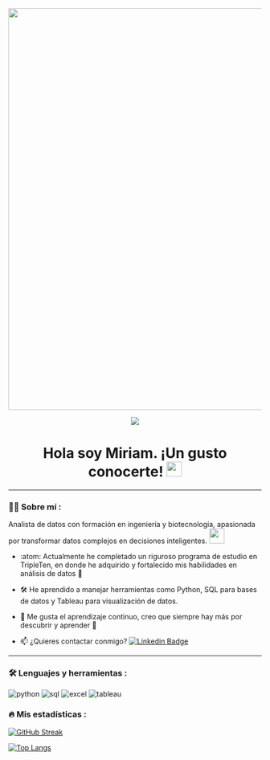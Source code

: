 <div id="header" align="center">
  <img src="https://github.com/MiriamAguilarP13/miriam_aguilar/blob/main/Banner_Git.png" width="800"/>
</div>

<div id="badges" align="center">
  
[![](https://img.shields.io/badge/LinkedIn-0077B5?style=for-the-badge&logo=linkedin&logoColor=white)](https://www.linkedin.com/in/miriampineda02)

<h1>
  Hola soy Miriam. ¡Un gusto conocerte!
  <img decoding="async" src="https://media.giphy.com/media/hvRJCLFzcasrR4ia7z/giphy.gif" width="30px"/>
</h1>

---
 <div id="header" align="left">

### :woman_technologist: Sobre mí :

Analista de datos con formación en ingeniería y biotecnología, apasionada por transformar datos complejos en decisiones inteligentes. <img decoding="async" src="https://media.giphy.com/media/WUlplcMpOCEmTGBtBW/giphy.gif" width="30">

* :atom: Actualmente he completado un riguroso programa de estudio en TripleTen, en donde he adquirido y fortalecido mis habilidades en análisis de datos :muscle:

* :hammer_and_wrench: He aprendido a manejar herramientas como Python, SQL para bases de datos y Tableau para visualización de datos.

* :heartbeat: Me gusta el aprendizaje continuo, creo que siempre hay más por descubrir y aprender :microscope:

* :mailbox: ¿Quieres contactar conmigo? [![Linkedin Badge](https://img.shields.io/badge/-Miriam-blue?style=flat&logo=Linkedin&logoColor=white)](https://www.linkedin.com/in/miriampineda02)

---

### :hammer_and_wrench: Lenguajes y herramientas :
<div id="header" align="left">
    <img src="https://img.shields.io/badge/Python-3776AB?style=for-the-badge&logo=python&logoColor=white" alt="python"/>
  </a>
    <img src="https://img.shields.io/badge/SQL-4479A1?style=for-the-badge&logo=Microsoft-SQL-Server&logoColor=white" alt="sql"/>
  </a>
 <img src="https://img.shields.io/badge/Microsoft_Excel-217346?style=for-the-badge&logo=microsoft-excel&logoColor=white" alt="excel"/>
  </a>
 <img src="https://img.shields.io/badge/Tableau-E97627?style=for-the-badge&logo=Tableau&logoColor=white" alt="tableau"/>
  </a>
  
</div>

### :fire: Mis estadísticas :

[![GitHub Streak](http://github-readme-streak-stats.herokuapp.com?user=MiriamAguilarP13&theme=dark&background=000000)](https://git.io/streak-stats)

[![Top Langs](https://github-readme-stats.vercel.app/api/top-langs/?username=MiriamAguilarP13&layout=compact&theme=vision-friendly-dark)](https://github.com/anuraghazra/github-readme-stats)

